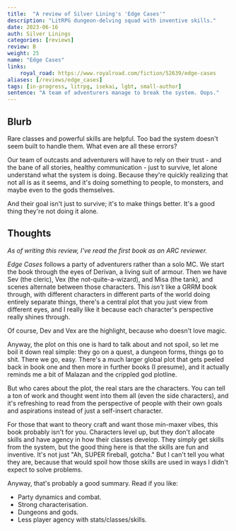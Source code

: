 ```yaml
---
title:  "A review of Silver Lining's 'Edge Cases'"
description: "LitRPG dungeon-delving squad with inventive skills."
date: 2023-06-16
auth: Silver Linings
categories: [reviews]
review: B
weight: 25
name: "Edge Cases"
links:
    royal_road: https://www.royalroad.com/fiction/52639/edge-cases
aliases: [/reviews/edge_cases]
tags: [in-progress, litrpg, isekai, lgbt, small-author]
sentence: "A team of adventurers manage to break the system. Oops."
---
```




## Blurb

Rare classes and powerful skills are helpful. Too bad the system doesn't seem built to handle them. What even are all these errors? 

Our team of outcasts and adventurers will have to rely on their trust - and the bane of all stories, healthy communication - just to survive, let alone understand what the system is doing. Because they're quickly realizing that not all is as it seems, and it's doing something to people, to monsters, and maybe even to the gods themselves.

And their goal isn't just to survive; it's to make things better. It's a good thing they're not doing it alone.

## Thoughts

*As of writing this review, I've read the first book as an ARC reviewer.*

*Edge Cases* follows a party of adventurers rather than a solo MC. We start the book through the eyes of Derivan, a living suit of armour. Then we have Sev (the cleric), Vex (the not-quite-a-wizard), and Misa (the tank), and scenes alternate between those characters. This *isn't* like a GRRM book through, with different characters in different parts of the world doing entirely separate things, there's a central plot that you just view from different eyes, and I really like it because each character's perspective really shines through.

Of course, Dev and Vex are the highlight, because who doesn't love magic.

Anyway, the plot on this one is hard to talk about and not spoil, so let me boil it down real simple: they go on a quest, a dungeon forms, things go to shit. There we go, easy. There's a much larger global plot that gets peeled back in book one and then more in further books (I presume), and it actually reminds me a bit of Malazan and the crippled god plotline.

But who cares about the plot, the real stars are the characters. You can tell a ton of work and thought went into them all (even the side characters), and it's refreshing to read from the perspective of people with their own goals and aspirations instead of just a self-insert character. 

For those that want to theory craft and want those min-maxer vibes, this book probably isn't for you. Characters level up, but they don't allocate skills and have agency in how their classes develop. They simply get skills from the system, but the good thing here is that the skills are fun and inventive. It's not just "Ah, SUPER fireball, gotcha." But I can't tell you what they are, because that would spoil how those skills are used in ways I didn't expect to solve problems.

Anyway, that's probably a good summary. Read if you like:

* Party dynamics and combat.
* Strong characterisation.
* Dungeons and gods.
* Less player agency with stats/classes/skills.